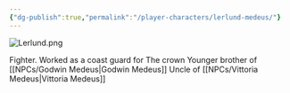 ```yaml
---
{"dg-publish":true,"permalink":"/player-characters/lerlund-medeus/"}
---
```


![Lerlund.png](/img/user/Images/Lerlund.png)

Fighter.
Worked as a coast guard for The crown
Younger brother of [[NPCs/Godwin Medeus\|Godwin Medeus]]
Uncle of [[NPCs/Vittoria Medeus\|Vittoria Medeus]]